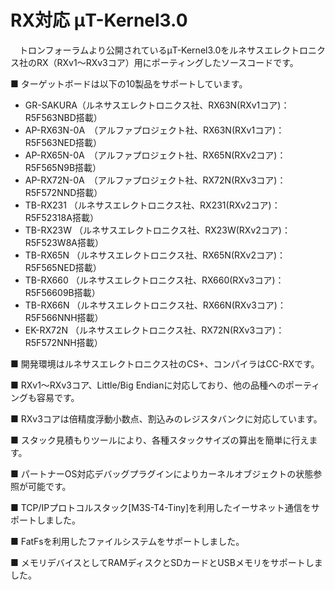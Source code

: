 ﻿# RX対応 μT-Kernel3.0
　トロンフォーラムより公開されているμT-Kernel3.0をルネサスエレクトロニクス社のRX（RXv1～RXv3コア）用にポーティングしたソースコードです。

■ ターゲットボードは以下の10製品をサポートしています。

- GR-SAKURA（ルネサスエレクトロニクス社、RX63N(RXv1コア)：R5F563NBD搭載）
- AP-RX63N-0A　（アルファプロジェクト社、RX63N(RXv1コア)：R5F563NED搭載）
- AP-RX65N-0A　（アルファプロジェクト社、RX65N(RXv2コア)：R5F565N9B搭載）
- AP-RX72N-0A　（アルファプロジェクト社、RX72N(RXv3コア)：R5F572NND搭載）
- TB-RX231 （ルネサスエレクトロニクス社、RX231(RXv2コア)：R5F52318A搭載）
- TB-RX23W （ルネサスエレクトロニクス社、RX23W(RXv2コア)：R5F523W8A搭載）
- TB-RX65N （ルネサスエレクトロニクス社、RX65N(RXv2コア)：R5F565NED搭載）
- TB-RX660 （ルネサスエレクトロニクス社、RX660(RXv3コア)：R5F56609B搭載）
- TB-RX66N （ルネサスエレクトロニクス社、RX66N(RXv3コア)：R5F566NNH搭載）
- EK-RX72N （ルネサスエレクトロニクス社、RX72N(RXv3コア)：R5F572NNH搭載）

■ 開発環境はルネサスエレクトロニクス社のCS+、コンパイラはCC-RXです。

■ RXv1～RXv3コア、Little/Big Endianに対応しており、他の品種へのポーティングも容易です。

■ RXv3コアは倍精度浮動小数点、割込みのレジスタバンクに対応しています。

■ スタック見積もりツールにより、各種スタックサイズの算出を簡単に行えます。

■ パートナーOS対応デバッグプラグインによりカーネルオブジェクトの状態参照が可能です。

■ TCP/IPプロトコルスタック[M3S-T4-Tiny]を利用したイーサネット通信をサポートしました。

■ FatFsを利用したファイルシステムをサポートしました。

■ メモリデバイスとしてRAMディスクとSDカードとUSBメモリをサポートしました。